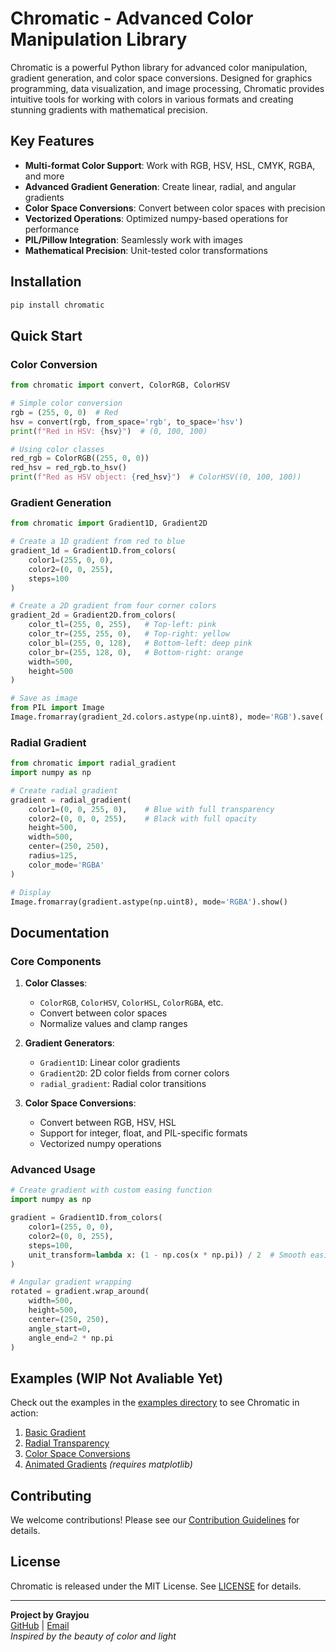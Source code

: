 # Chromatic - Advanced Color Manipulation Library

Chromatic is a powerful Python library for advanced color manipulation, gradient generation, and color space conversions. Designed for graphics programming, data visualization, and image processing, Chromatic provides intuitive tools for working with colors in various formats and creating stunning gradients with mathematical precision.

## Key Features

- **Multi-format Color Support**: Work with RGB, HSV, HSL, CMYK, RGBA, and more
- **Advanced Gradient Generation**: Create linear, radial, and angular gradients
- **Color Space Conversions**: Convert between color spaces with precision
- **Vectorized Operations**: Optimized numpy-based operations for performance
- **PIL/Pillow Integration**: Seamlessly work with images
- **Mathematical Precision**: Unit-tested color transformations

## Installation

```bash
pip install chromatic
```

## Quick Start

### Color Conversion

```python
from chromatic import convert, ColorRGB, ColorHSV

# Simple color conversion
rgb = (255, 0, 0)  # Red
hsv = convert(rgb, from_space='rgb', to_space='hsv')
print(f"Red in HSV: {hsv}")  # (0, 100, 100)

# Using color classes
red_rgb = ColorRGB((255, 0, 0))
red_hsv = red_rgb.to_hsv()
print(f"Red as HSV object: {red_hsv}")  # ColorHSV((0, 100, 100))
```

### Gradient Generation

```python
from chromatic import Gradient1D, Gradient2D

# Create a 1D gradient from red to blue
gradient_1d = Gradient1D.from_colors(
    color1=(255, 0, 0),
    color2=(0, 0, 255),
    steps=100
)

# Create a 2D gradient from four corner colors
gradient_2d = Gradient2D.from_colors(
    color_tl=(255, 0, 255),   # Top-left: pink
    color_tr=(255, 255, 0),   # Top-right: yellow
    color_bl=(255, 0, 128),   # Bottom-left: deep pink
    color_br=(255, 128, 0),   # Bottom-right: orange
    width=500,
    height=500
)

# Save as image
from PIL import Image
Image.fromarray(gradient_2d.colors.astype(np.uint8), mode='RGB').save('gradient.png')
```

### Radial Gradient

```python
from chromatic import radial_gradient
import numpy as np

# Create radial gradient
gradient = radial_gradient(
    color1=(0, 0, 255, 0),    # Blue with full transparency
    color2=(0, 0, 0, 255),    # Black with full opacity
    height=500,
    width=500,
    center=(250, 250),
    radius=125,
    color_mode='RGBA'
)

# Display
Image.fromarray(gradient.astype(np.uint8), mode='RGBA').show()
```

## Documentation

### Core Components

1. **Color Classes**:
   - `ColorRGB`, `ColorHSV`, `ColorHSL`, `ColorRGBA`, etc.
   - Convert between color spaces
   - Normalize values and clamp ranges

2. **Gradient Generators**:
   - `Gradient1D`: Linear color gradients
   - `Gradient2D`: 2D color fields from corner colors
   - `radial_gradient`: Radial color transitions

3. **Color Space Conversions**:
   - Convert between RGB, HSV, HSL
   - Support for integer, float, and PIL-specific formats
   - Vectorized numpy operations

### Advanced Usage

```python
# Create gradient with custom easing function
import numpy as np

gradient = Gradient1D.from_colors(
    color1=(255, 0, 0),
    color2=(0, 0, 255),
    steps=100,
    unit_transform=lambda x: (1 - np.cos(x * np.pi)) / 2  # Smooth easing
)

# Angular gradient wrapping
rotated = gradient.wrap_around(
    width=500,
    height=500,
    center=(250, 250),
    angle_start=0,
    angle_end=2 * np.pi
)
```

## Examples (WIP Not Avaliable Yet)
Check out the examples in the [examples directory](https://github.com/Grayjou/chromatic/tree/main/examples) to see Chromatic in action:

1. [Basic Gradient](examples/basic_gradient.py)
2. [Radial Transparency](examples/radial_transparency.py)
3. [Color Space Conversions](examples/color_conversions.py)
4. [Animated Gradients](examples/animated_gradients.py) *(requires matplotlib)*

## Contributing

We welcome contributions! Please see our [Contribution Guidelines](CONTRIBUTING.md) for details.

## License

Chromatic is released under the MIT License. See [LICENSE](LICENSE) for details.

---

**Project by Grayjou**  
[GitHub](https://github.com/Grayjou) | [Email](mailto:cgrayjou@gmail.com)  
*Inspired by the beauty of color and light*
